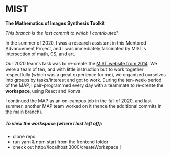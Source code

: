 MIST
====

**The Mathematics of Images Synthesis Toolkit**

_This branch is the last commit to which I contributed!_

In the summer of 2020, I was a research assistant in this Mentored Advancement Project, and I was immediately fascinated by MIST's intersection of math, CS, and art.

Our 2020 team's task was to re-create the [MIST website from 2014](https://mist.sites.grinnell.edu/create). We were a team of ten, and with little instruction but to work together respectfully (which was a great experience for me), we organized ourselves into groups by tasks/interest and got to work. During the ten-week-period of the MAP, I pair-programmed every day with a teammate to re-create the **workspace**, using React and Konva.

I continued the MAP as an on-campus job in the fall of 2020, and last summer, another MAP team worked on it (hence the additional commits in the main branch).

##### To view the workspace (where I last left off):
- clone repo
- run yarn & npm start from the frontend folder
- check out http://localhost:3000/createWorkspace !
